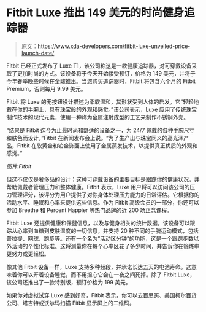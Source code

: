 # Fitbit Luxe 推出 149 美元的时尚健身追踪器

> 原文：<https://www.xda-developers.com/fitbit-luxe-unveiled-price-launch-date/>

Fitbit 已经正式发布了 Luxe T1，该公司称这是一款健康追踪器，对可穿戴设备采取了更加时尚的方式。该设备将于今天开始接受预订，价格为 149 美元，并将于今年春季晚些时候在全球推出。当您购买追踪器时，Fitbit 将包含六个月的 Fitbit Premium，否则每月 9.99 美元。

Fitbit 将 Luxe 的无按钮设计描述为柔软温和，其形状受到人体的启发。它“轻轻地戴在你的手腕上，具有珠宝般的外观和感觉。”该公司表示，Luxe 应用了传统珠宝制作技术的现代元素，使用一种称为金属注射成型的工艺来制作不锈钢外壳。

“结果是 Fitbit 迄今为止最时尚和舒适的设备之一，为 24/7 佩戴的各种手腕尺寸和肤色而设计，”Fitbit 在新闻发布会上说。“为了生产出与珠宝同义的高光泽产品，Fitbit 在软黄金和铂金饰面上使用了金属蒸发技术，以提供真正优质的外观和感觉。”

*图片:Fitbit*

但这不仅仅是奢侈品的设计；这种可穿戴设备的主要目标是跟踪你的健康状况，并帮助佩戴者管理压力和整体健康。Fitbit 表示，Luxe 用户将可以访问该公司的压力管理评分，该评分为用户提供了对你身体处理压力能力的日常评估。它根据你的活动水平、睡眠和心率来提供这些信息。作为 Fitbit 高级会员的一部分，你还可以参加 Breethe 和 Percent Happier 等热门品牌的近 200 场正念课程。

Fitbit Luxe 还提供健康和保健信息，以及与健身相关的统计数据。该设备可以跟踪从心率到血糖到皮肤温度的一切信息，并支持 20 种不同的手腕运动模式，包括普拉提、网球、跑步等。还有一个名为“活动区分钟”的功能，这是一个跟踪步数以外活动的个性化标准。这将测量你在每个心率区花了多少时间，并告诉你在锻炼中更努力或更轻松。

像其他 Fitbit 设备一样，Luxe 支持多种频段，并承诺长达五天的电池寿命。这意味着你可以开着设备睡觉，而不用担心它会在一夜之间死掉。除了 Fitbit Luxe，该公司还推出了一款特别版，预订价格为 199 美元。

如果你对虚拟试穿 Luxe 感到好奇，Fitbit 表示，你可以去百思买、美国柯尔百货公司、塔吉特或沃尔玛扫描 Fitbit 显示屏上的二维码。